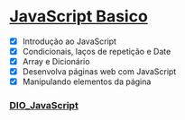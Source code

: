 # [JavaScript Basico](https://github.com/kakanew/DIO_JavaScript/tree/master/AULAS_JavaScript_Basico)

- [x] Introdução ao JavaScript
- [x] Condicionais, laços de repetição e Date
- [x] Array e Dicionário
- [x] Desenvolva páginas web com JavaScript
- [x] Manipulando elementos da página

### [DIO_JavaScript](https://github.com/kakanew/DIO_JavaScript)